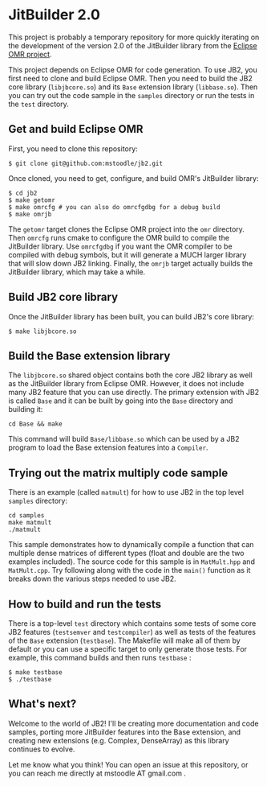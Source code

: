 # JitBuilder 2.0

This project is probably a temporary repository for more quickly iterating on the development
of the version 2.0 of the JitBuilder library from the
[Eclipse OMR project](https://github.com/eclipse/omr).

This project depends on Eclipse OMR for code generation. To use JB2, you first need to clone
and build Eclipse OMR. Then you need to build the JB2 core library (`libjbcore.so`) and its
`Base` extension library (`libbase.so`). Then you can try out the code sample in the
`samples` directory or run the tests in the `test` directory.

## Get and build Eclipse OMR

First, you need to clone this repository:
```
$ git clone git@github.com:mstoodle/jb2.git
```

Once cloned, you need to get, configure, and build OMR's JitBuilder library:
```
$ cd jb2
$ make getomr
$ make omrcfg # you can also do omrcfgdbg for a debug build
$ make omrjb
```

The `getomr` target clones the Eclipse OMR project into the `omr` directory. Then
`omrcfg` runs cmake to configure the OMR build to compile the JitBuilder library.
Use `omrcfgdbg` if you want the OMR compiler to be compiled with debug symbols,
but it will generate a MUCH larger library that will slow down JB2 linking.
Finally, the `omrjb` target actually builds the JitBuilder library, which may
take a while.

## Build JB2 core library

Once the JitBuilder library has been built, you can build JB2's core library:
```
$ make libjbcore.so
```

## Build the Base extension library

The `libjbcore.so` shared object contains both the core JB2 library as well as
the JitBuilder library from Eclipse OMR. However, it does not include many
JB2 feature that you can use directly. The primary extension with JB2 is called
`Base` and it can be built by going into the `Base` directory and building it:
```
cd Base && make
```

This command will build `Base/libbase.so` which can be used by a JB2 program
to load the Base extension features into a `Compiler`.

## Trying out the matrix multiply code sample

 There is an example (called `matmult`) for how to use JB2 in the top level
`samples` directory:
```
cd samples
make matmult
./matmult
```

This sample demonstrates how to dynamically compile a function that can multiple
dense matrices of different types (float and double are the two examples included).
The source code for this sample is in `MatMult.hpp` and `MatMult.cpp`. Try
following along with the code in the `main()` function as it breaks down the
various steps needed to use JB2.

## How to build and run the tests

There is a top-level `test` directory which contains some tests of some core
JB2 features (`testsemver` and `testcompiler`) as well as tests of the
features of the `Base` extension (`testbase`). The Makefile will make all of
them by default or you can use a specific target to only generate those tests.
For example, this command builds and then runs `testbase` :
```
$ make testbase
$ ./testbase
```

## What's next?

Welcome to the world of JB2! I'll be creating more documentation and code
samples, porting more JitBuilder features into the Base extension, and
creating new extensions (e.g. Complex, DenseArray) as this library continues
to evolve.

Let me know what you think! You can open an issue at this repository, or
you can reach me directly at mstoodle AT gmail.com .

